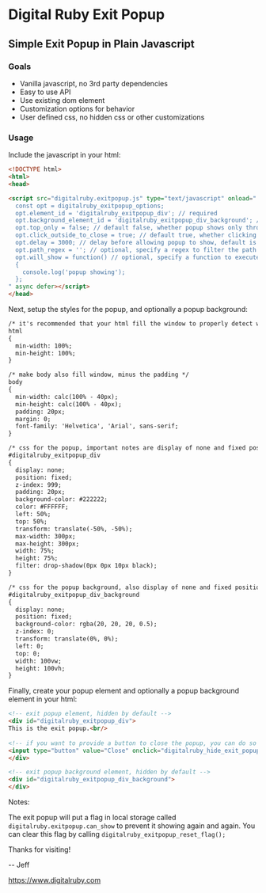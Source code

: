 # Digital Ruby Exit Popup

## Simple Exit Popup in Plain Javascript

### Goals

- Vanilla javascript, no 3rd party dependencies
- Easy to use API
- Use existing dom element
- Customization options for behavior
- User defined css, no hidden css or other customizations

### Usage

Include the javascript in your html:

```html
<!DOCTYPE html>
<html>
<head>

<script src="digitalruby.exitpopup.js" type="text/javascript" onload="
  const opt = digitalruby_exitpopup_options;
  opt.element_id = 'digitalruby_exitpopup_div'; // required
  opt.background_element_id = 'digitalruby_exitpopup_div_background'; // optional
  opt.top_only = false; // default false, whether popup shows only through top exit or all exits
  opt.click_outside_to_close = true; // default true, whether clicking outside the popup will close it
  opt.delay = 3000; // delay before allowing popup to show, default is 3000 milliseconds
  opt.path_regex = ''; // optional, specify a regex to filter the path on, if no match, exit popup will not show
  opt.will_show = function() // optional, specify a function to execute before the popup shows
  {
    console.log('popup showing');
  };
" async defer></script>
</head>
```

Next, setup the styles for the popup, and optionally a popup background:

```html
/* it's recommended that your html fill the window to properly detect when the mouse leaves */
html
{
  min-width: 100%;
  min-height: 100%;
}

/* make body also fill window, minus the padding */
body
{
  min-width: calc(100% - 40px);
  min-height: calc(100% - 40px);
  padding: 20px;
  margin: 0;
  font-family: 'Helvetica', 'Arial', sans-serif;
}

/* css for the popup, important notes are display of none and fixed position along with a high z index and centering */
#digitalruby_exitpopup_div
{
  display: none;
  position: fixed;
  z-index: 999;
  padding: 20px;
  background-color: #222222;
  color: #FFFFFF;
  left: 50%;
  top: 50%;
  transform: translate(-50%, -50%);
  max-width: 300px;
  max-height: 300px;
  width: 75%;
  height: 75%;
  filter: drop-shadow(0px 0px 10px black);
}

/* css for the popup background, also display of none and fixed position along with filling the viewport */
#digitalruby_exitpopup_div_background
{
  display: none;
  position: fixed;
  background-color: rgba(20, 20, 20, 0.5);
  z-index: 0;
  transform: translate(0%, 0%);
  left: 0;
  top: 0;
  width: 100vw;
  height: 100vh;
}
```

Finally, create your popup element and optionally a popup background element in your html:

```html
<!-- exit popup element, hidden by default -->
<div id="digitalruby_exitpopup_div">
This is the exit popup.<br/>
  
<!-- if you want to provide a button to close the popup, you can do so and make sure to call digitalruby_hide_exit_popup -->
<input type="button" value="Close" onclick="digitalruby_hide_exit_popup();" />
</div>

<!-- exit popup background element, hidden by default -->
<div id="digitalruby_exitpopup_div_background">
</div>
```

Notes:

The exit popup will put a flag in local storage called `digitalruby.exitpopup.can_show` to prevent it showing again and again. You can clear this flag by calling `digitalruby_exitpopup_reset_flag();`

Thanks for visiting!

-- Jeff

https://www.digitalruby.com
